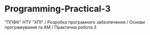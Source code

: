 # Programming-Practical-3
"ППФК" НТУ "ХПІ" / Розробка програмного забезпечення / Основи програмування та АМ / Практична робота 3
